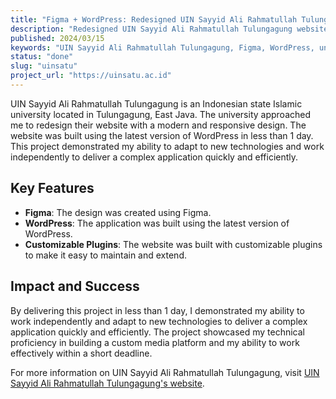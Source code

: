 ```yaml
---
title: "Figma + WordPress: Redesigned UIN Sayyid Ali Rahmatullah Tulungagung"
description: "Redesigned UIN Sayyid Ali Rahmatullah Tulungagung website with Figma & WordPress and customizable plugins."
published: 2024/03/15
keywords: "UIN Sayyid Ali Rahmatullah Tulungagung, Figma, WordPress, university website"
status: "done"
slug: "uinsatu"
project_url: "https://uinsatu.ac.id"
---
```


UIN Sayyid Ali Rahmatullah Tulungagung is an Indonesian state Islamic university located in Tulungagung, East Java. The university approached me to redesign their website with a modern and responsive design. The website was built using the latest version of WordPress in less than 1 day. This project demonstrated my ability to adapt to new technologies and work independently to deliver a complex application quickly and efficiently.

## Key Features

-   **Figma**: The design was created using Figma.
-   **WordPress**: The application was built using the latest version of WordPress.
-   **Customizable Plugins**: The website was built with customizable plugins to make it easy to maintain and extend.

## Impact and Success

By delivering this project in less than 1 day, I demonstrated my ability to work independently and adapt to new technologies to deliver a complex application quickly and efficiently. The project showcased my technical proficiency in building a custom media platform and my ability to work effectively within a short deadline.

For more information on UIN Sayyid Ali Rahmatullah Tulungagung, visit [UIN Sayyid Ali Rahmatullah Tulungagung's website](https://uinsatu.ac.id).
